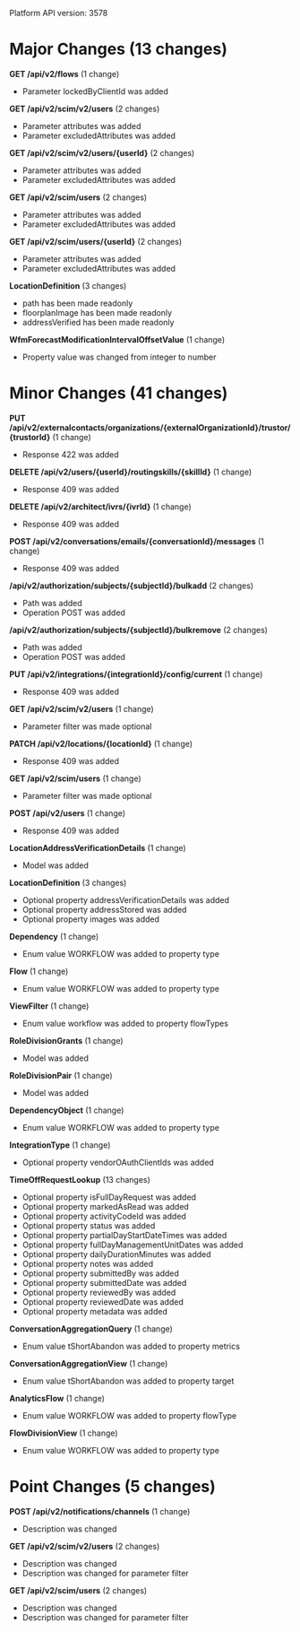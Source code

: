 Platform API version: 3578


# Major Changes (13 changes)

**GET /api/v2/flows** (1 change)

* Parameter lockedByClientId was added

**GET /api/v2/scim/v2/users** (2 changes)

* Parameter attributes was added
* Parameter excludedAttributes was added

**GET /api/v2/scim/v2/users/{userId}** (2 changes)

* Parameter attributes was added
* Parameter excludedAttributes was added

**GET /api/v2/scim/users** (2 changes)

* Parameter attributes was added
* Parameter excludedAttributes was added

**GET /api/v2/scim/users/{userId}** (2 changes)

* Parameter attributes was added
* Parameter excludedAttributes was added

**LocationDefinition** (3 changes)

* path has been made readonly
* floorplanImage has been made readonly
* addressVerified has been made readonly

**WfmForecastModificationIntervalOffsetValue** (1 change)

* Property value was changed from integer to number


# Minor Changes (41 changes)

**PUT /api/v2/externalcontacts/organizations/{externalOrganizationId}/trustor/{trustorId}** (1 change)

* Response 422 was added

**DELETE /api/v2/users/{userId}/routingskills/{skillId}** (1 change)

* Response 409 was added

**DELETE /api/v2/architect/ivrs/{ivrId}** (1 change)

* Response 409 was added

**POST /api/v2/conversations/emails/{conversationId}/messages** (1 change)

* Response 409 was added

**/api/v2/authorization/subjects/{subjectId}/bulkadd** (2 changes)

* Path was added
* Operation POST was added

**/api/v2/authorization/subjects/{subjectId}/bulkremove** (2 changes)

* Path was added
* Operation POST was added

**PUT /api/v2/integrations/{integrationId}/config/current** (1 change)

* Response 409 was added

**GET /api/v2/scim/v2/users** (1 change)

* Parameter filter was made optional

**PATCH /api/v2/locations/{locationId}** (1 change)

* Response 409 was added

**GET /api/v2/scim/users** (1 change)

* Parameter filter was made optional

**POST /api/v2/users** (1 change)

* Response 409 was added

**LocationAddressVerificationDetails** (1 change)

* Model was added

**LocationDefinition** (3 changes)

* Optional property addressVerificationDetails was added
* Optional property addressStored was added
* Optional property images was added

**Dependency** (1 change)

* Enum value WORKFLOW was added to property type

**Flow** (1 change)

* Enum value WORKFLOW was added to property type

**ViewFilter** (1 change)

* Enum value workflow was added to property flowTypes

**RoleDivisionGrants** (1 change)

* Model was added

**RoleDivisionPair** (1 change)

* Model was added

**DependencyObject** (1 change)

* Enum value WORKFLOW was added to property type

**IntegrationType** (1 change)

* Optional property vendorOAuthClientIds was added

**TimeOffRequestLookup** (13 changes)

* Optional property isFullDayRequest was added
* Optional property markedAsRead was added
* Optional property activityCodeId was added
* Optional property status was added
* Optional property partialDayStartDateTimes was added
* Optional property fullDayManagementUnitDates was added
* Optional property dailyDurationMinutes was added
* Optional property notes was added
* Optional property submittedBy was added
* Optional property submittedDate was added
* Optional property reviewedBy was added
* Optional property reviewedDate was added
* Optional property metadata was added

**ConversationAggregationQuery** (1 change)

* Enum value tShortAbandon was added to property metrics

**ConversationAggregationView** (1 change)

* Enum value tShortAbandon was added to property target

**AnalyticsFlow** (1 change)

* Enum value WORKFLOW was added to property flowType

**FlowDivisionView** (1 change)

* Enum value WORKFLOW was added to property type


# Point Changes (5 changes)

**POST /api/v2/notifications/channels** (1 change)

* Description was changed

**GET /api/v2/scim/v2/users** (2 changes)

* Description was changed
* Description was changed for parameter filter

**GET /api/v2/scim/users** (2 changes)

* Description was changed
* Description was changed for parameter filter
